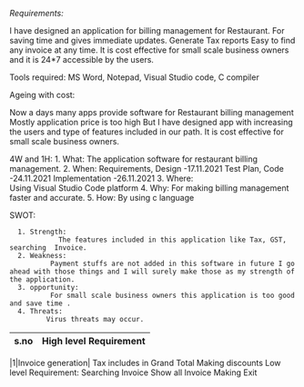 *Requirements:*

I have designed an application for billing management for Restaurant. 
 For saving time and gives immediate updates.
Generate Tax reports
Easy to find any invoice at any time. 
 It is cost effective for small scale business owners and it is 24*7 accessible by the users. 
 
Tools required: 
                MS Word, Notepad, Visual Studio code, C compiler


Ageing with cost:

Now a days many apps provide software for Restaurant billing management
Mostly application price is too high
But I have designed app with increasing the users and type of features included in our path.
It is cost effective for small scale business owners.


4W and 1H:
      1. What: 
             The application software for restaurant billing management.
      2. When:
               Requirements, Design      -17.11.2021
               Test Plan, Code           -24.11.2021
               Implementation            -26.11.2021
      3. Where:     
               Using Visual Studio Code platform
      4. Why:
             For making billing management faster and accurate.
      5. How:
            By using c language


SWOT:

      1. Strength:
                The features included in this application like Tax, GST, searching  Invoice.
      2. Weakness:
              Payment stuffs are not added in this software in future I go ahead with those things and I will surely make those as my strength of the application.
      3. opportunity:
              For small scale business owners this application is too good and save time .
      4. Threats:
             Virus threats may occur.
|s.no|High level Requirement|
| :---:| :---:|

|1|Invoice generation|
Tax includes in Grand Total
Making discounts
Low level Requirement:
Searching Invoice 
Show all Invoice
Making Exit



                  